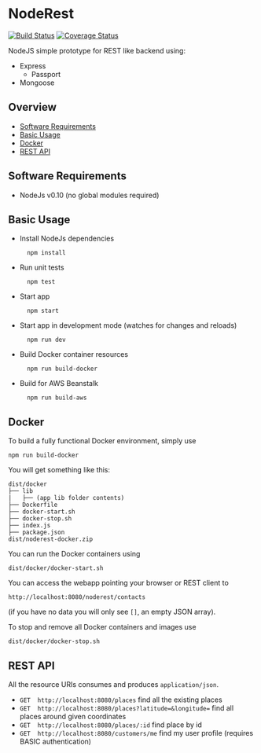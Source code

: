 # NodeRest
[![Build Status](https://travis-ci.org/balder-otium360/noderest.svg?branch=develop)](https://travis-ci.org/balder-otium360/noderest)
[![Coverage Status](https://coveralls.io/repos/balder-otium360/noderest/badge.svg?branch=develop)](https://coveralls.io/r/balder-otium360/noderest?branch=develop)

NodeJS simple prototype for REST like backend using:
* Express
  + Passport
* Mongoose

## Overview

* [Software Requirements](#software-requirements)
* [Basic Usage](#basic-usage)
* [Docker](#docker)
* [REST API](#rest-api)

## Software Requirements

* NodeJs v0.10 (no global modules required)


## Basic Usage

* Install NodeJs dependencies

        npm install
* Run unit tests

        npm test
* Start app

        npm start
* Start app in development mode (watches for changes and reloads)

        npm run dev
* Build Docker container resources

        npm run build-docker
* Build for AWS Beanstalk

        npm run build-aws


## Docker

To build a fully functional Docker environment, simply use

    npm run build-docker

You will get something like this:

    dist/docker
    ├── lib
    |   ├── (app lib folder contents)
    ├── Dockerfile
    ├── docker-start.sh
    ├── docker-stop.sh
    ├── index.js
    ├── package.json
    dist/noderest-docker.zip

You can run the Docker containers using

    dist/docker/docker-start.sh

You can access the webapp pointing your browser or REST client to

    http://localhost:8080/noderest/contacts
(if you have no data you will only see `[]`, an empty JSON array).

To stop and remove all Docker containers and images use

    dist/docker/docker-stop.sh

## REST API

All the resource URIs consumes and produces `application/json`.

* `GET  http://localhost:8080/places` find all the existing places
* `GET  http://localhost:8080/places?latitude=&longitude=` find all places around given coordinates
* `GET  http://localhost:8080/places/:id` find place by id
* `GET  http://localhost:8080/customers/me` find my user profile (requires BASIC authentication)

